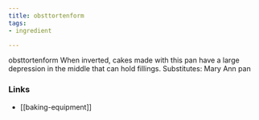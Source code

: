 ```yaml
---
title: obsttortenform
tags:
- ingredient

---
```

obsttortenform When inverted, cakes made with this pan have a large depression in the middle that can hold fillings. Substitutes: Mary Ann pan

### Links

* [[baking-equipment]]
